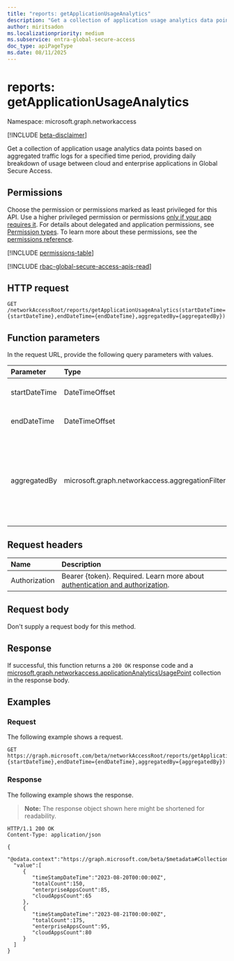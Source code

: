 ```yaml
---
title: "reports: getApplicationUsageAnalytics"
description: "Get a collection of application usage analytics data points based on aggregated traffic logs for a specified time period, providing daily breakdown of usage between cloud and enterprise applications."
author: miritsadon
ms.localizationpriority: medium
ms.subservice: entra-global-secure-access
doc_type: apiPageType
ms.date: 08/11/2025
---
```


# reports: getApplicationUsageAnalytics
Namespace: microsoft.graph.networkaccess

[!INCLUDE [beta-disclaimer](../../includes/beta-disclaimer.md)]

Get a collection of application usage analytics data points based on aggregated traffic logs for a specified time period, providing daily breakdown of usage between cloud and enterprise applications in Global Secure Access.

## Permissions
Choose the permission or permissions marked as least privileged for this API. Use a higher privileged permission or permissions [only if your app requires it](/graph/permissions-overview#best-practices-for-using-microsoft-graph-permissions). For details about delegated and application permissions, see [Permission types](/graph/permissions-overview#permission-types). To learn more about these permissions, see the [permissions reference](/graph/permissions-reference).

<!-- { "blockType": "permissions", "name": "networkaccess_reports_getapplicationusageanalytics" } -->
[!INCLUDE [permissions-table](../includes/permissions/networkaccess-reports-getapplicationusageanalytics-permissions.md)]

[!INCLUDE [rbac-global-secure-access-apis-read](../includes/rbac-for-apis/rbac-global-secure-access-apis-read.md)]

## HTTP request

<!-- {
  "blockType": "ignored"
}
-->
``` http
GET /networkAccessRoot/reports/getApplicationUsageAnalytics(startDateTime={startDateTime},endDateTime={endDateTime},aggregatedBy={aggregatedBy})
```

## Function parameters
In the request URL, provide the following query parameters with values.

|Parameter|Type|Description|
|:---|:---|:---|
|startDateTime|DateTimeOffset|The date and time when the reporting period begins.|
|endDateTime|DateTimeOffset|The date and time when the reporting period ends.|
|aggregatedBy|microsoft.graph.networkaccess.aggregationFilter|The aggregation type for the returned data. The possible values are: `transactions`, `users`, `devices`, `unknownFutureValue`, `bytesSent`, `bytesReceived`, `totalBytes`.|

## Request headers
|Name|Description|
|:---|:---|
|Authorization|Bearer {token}. Required. Learn more about [authentication and authorization](/graph/auth/auth-concepts).|

## Request body
Don't supply a request body for this method.

## Response

If successful, this function returns a `200 OK` response code and a [microsoft.graph.networkaccess.applicationAnalyticsUsagePoint](../resources/networkaccess-applicationanalyticsusagepoint.md) collection in the response body.

## Examples

### Request
The following example shows a request.

<!-- {
  "blockType": "request",
  "name": "reportsthis.getapplicationusageanalytics"
}
-->
``` http
GET https://graph.microsoft.com/beta/networkAccessRoot/reports/getApplicationUsageAnalytics(startDateTime={startDateTime},endDateTime={endDateTime},aggregatedBy={aggregatedBy})
```

### Response
The following example shows the response.
>**Note:** The response object shown here might be shortened for readability.
<!-- {
  "blockType": "response",
  "truncated": true,
  "@odata.type": "Collection(microsoft.graph.networkaccess.applicationAnalyticsUsagePoint)"
}
-->
``` http
HTTP/1.1 200 OK
Content-Type: application/json

{
  "@odata.context":"https://graph.microsoft.com/beta/$metadata#Collection(microsoft.graph.networkaccess.applicationAnalyticsUsagePoint)",
  "value":[
     {
        "timeStampDateTime":"2023-08-20T00:00:00Z",
        "totalCount":150,
        "enterpriseAppsCount":85,
        "cloudAppsCount":65
     },
     {
        "timeStampDateTime":"2023-08-21T00:00:00Z",
        "totalCount":175,
        "enterpriseAppsCount":95,
        "cloudAppsCount":80
     }
  ]
}
```